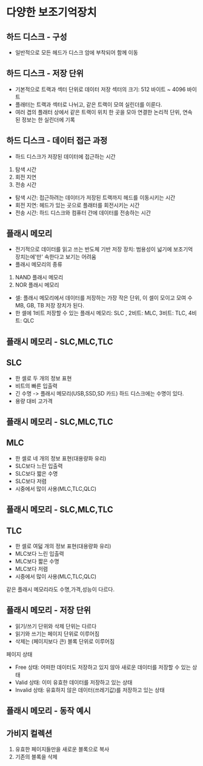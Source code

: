 # 다양한 보조기억장치

## 하드 디스크 - 구성
- 일반적으로 모든 헤드가 디스크 암에 부착되어 함께 이동

## 하드 디스크 - 저장 단위
- 기본적으로 트랙과 섹터 단위로 데이터 저장 섹터의 크기: 512 바이트 ~ 4096 바이트
- 플래터는 트랙과 섹터로 나뉘고, 같은 트랙이 모여 실린더를 이룬다.
- 여러 겹의 플래터 상에서 같은 트랙이 위치 한 곳을 모아 연결한 논리적 단위, 연속된 정보는 한 실린더에 기록

## 하드 디스크 - 데이터 접근 과정
- 하드 디스크가 저장된 데이터에 접근하는 시간
1. 탐색 시간
2. 회전 지연
3. 전송 시간
- 탐색 시간: 접근하려는 데이터가 저장된 트랙까지 헤드를 이동시키는 시간
- 회전 지연: 헤드가 있는 곳으로 플래터를 회전시키는 시간
- 전송 시간: 하드 디스크와 컴퓨터 간에 데이터를 전송하는 시간

## 플래시 메모리
- 전기적으로 데이터를 읽고 쓰는 반도체 기반 저장 장치: 범용성이 넓기에 보조기억장치는에'만' 속한다고 보기는 어려움
- 플래시 메모리의 종류
1. NAND 플래시 메모리
2. NOR 플래시 메모리
- 셀: 플래시 메모리에서 데이터를 저장하는 가장 작은 단위, 이 셀이 모이고 모여 수 MB, GB, TB 저장 장치가 된다.
- 한 셀에 1비트 저장할 수 있는 플래시 메모리: SLC , 2비트: MLC, 3비트: TLC, 4비트: QLC

## 플래시 메모리 - SLC,MLC,TLC
## SLC
- 한 셀로 두 개의 정보 표현
- 비트의 빠른 입출력
- 긴 수명 -> 플래시 메모리(USB,SSD,SD 카드) 하드 디스크에는 수명이 있다.
- 용량 대비 고가격

## 플래시 메모리 - SLC,MLC,TLC
## MLC
- 한 셀로 네 개의 정보 표현(대용량화 유리)
- SLC보다 느린 입출력
- SLC보다 짧은 수명
- SLC보다 저렴
- 시중에서 많이 사용(MLC,TLC,QLC)

## 플래시 메모리 - SLC,MLC,TLC
## TLC
- 한 셀로 여덟 개의 정보 표현(대용량화 유리)
- MLC보다 느린 입출력
- MLC보다 짧은 수명
- MLC보다 저렴
- 시중에서 많이 사용(MLC,TLC,QLC)

같은 플래시 메모리라도 수명,가격,성능이 다르다.

## 플래시 메모리 - 저장 단위
- 읽기/쓰기 단위와 삭제 단위는 다르다
- 읽기와 쓰기는 페이지 단위로 이루어짐
- 삭제는 (페이지보다 큰) 블록 단위로 이루어짐

페이지 상태
- Free 상태: 어떠한 데이터도 저장하고 있지 않아 새로운 데이터를 저장할 수 있는 상태
- Valid 상태: 이미 유효한 데이터를 저장하고 있는 상태
- Invalid 상태: 유효하지 않은 데이터(쓰레기값)를 저장하고 있는 상태

## 플래시 메모리 - 동작 예시
## 가비지 컬렉션
1. 유효한 페이지들만을 새로운 블록으로 복사
2. 기존의 블록을 삭제
